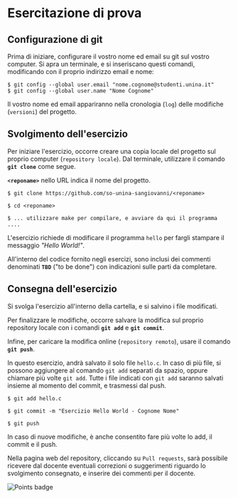 # Esercitazione di prova #

## Configurazione di git ##

Prima di iniziare, configurare il vostro nome ed email su git sul vostro computer.
Si apra un terminale, e si inseriscano questi comandi, modificando con il proprio indirizzo email e nome:

```
$ git config --global user.email "nome.cognome@studenti.unina.it"
$ git config --global user.name "Nome Cognome"
```

Il vostro nome ed email appariranno nella cronologia (`log`) delle modifiche (`versioni`) del progetto.




## Svolgimento dell'esercizio ##

Per iniziare l'esercizio, occorre creare una copia locale del progetto sul proprio computer (`repository locale`).
Dal terminale, utilizzare il comando **`git clone`** come segue.

**`<reponame>`** nello URL indica il nome del progetto.

```
$ git clone https://github.com/so-unina-sangiovanni/<reponame>

$ cd <reponame>

$ ... utilizzare make per compilare, e avviare da qui il programma ....
```

L'esercizio richiede di modificare il programma `hello` per fargli stampare il messaggio *"Hello World!"*. 

All'interno del codice fornito negli esercizi, sono inclusi dei commenti denominati **`TBD`** ("to be done") con indicazioni sulle parti da completare.



## Consegna dell'esercizio ##

Si svolga l'esercizio all'interno della cartella, e si salvino i file modificati.

Per finalizzare le modifiche, occorre salvare la modifica sul proprio repository locale con i comandi **`git add`** e **`git commit`**.

Infine, per caricare la modifica online (`repository remoto`), usare il comando **`git push`**.

In questo esercizio, andrà salvato il solo file `hello.c`. In caso di più file, si possono aggiungere al comando `git add` separati da spazio, oppure chiamare più volte `git add`. Tutte i file indicati con `git add` saranno salvati insieme al momento del commit, e trasmessi dal push.

```
$ git add hello.c

$ git commit -m "Esercizio Hello World - Cognome Nome"

$ git push
```

In caso di nuove modifiche, è anche consentito fare più volte lo add, il commit e il push.

Nella pagina web del repository, cliccando su `Pull requests`, sarà possibile ricevere dal docente eventuali correzioni o suggerimenti riguardo lo svolgimento consegnato, e inserire dei commenti per il docente.

![Points badge](../../blob/badges/.github/badges/points.svg)
